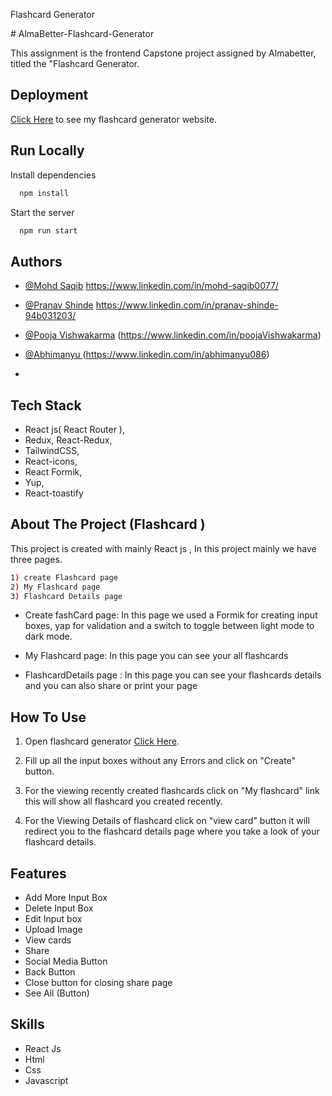 
Flashcard Generator

</h1>
# AlmaBetter-Flashcard-Generator

This assignment is the frontend Capstone project assigned by Almabetter, titled the "Flashcard Generator.

## Deployment

[Click Here](https://almaflashcardgenerator.netlify.app/) to see my flashcard generator website.

## Run Locally

Install dependencies

```bash
  npm install
```

Start the server

```bash
  npm run start
```

## Authors

- [@Mohd Saqib](https://github.com/static-saqib)
https://www.linkedin.com/in/mohd-saqib0077/

- [@Pranav Shinde](https://github.com/pranavshinde96)
https://www.linkedin.com/in/pranav-shinde-94b031203/

- [@Pooja Vishwakarma](https://github.com/PoojaVishwakarm)
(https://www.linkedin.com/in/poojaVishwakarma)

- [@Abhimanyu ](https://github.com/abhimanyu086)
(https://www.linkedin.com/in/abhimanyu086)
- 


## Tech Stack
- React js( React Router ),
- Redux, React-Redux,
- TailwindCSS,
- React-icons,
- React Formik,
- Yup,
- React-toastify


## About The Project (Flashcard )
This project is created with mainly React js , In this project mainly we have three pages.
```bash
1) create Flashcard page 
2) My Flashcard page 
3) Flashcard Details page
```
- Create fashCard page: In this page we used a Formik for creating input boxes, yap for validation and a switch to toggle between light mode to dark mode.

- My Flashcard page: In this page you can see your all flashcards 

- FlashcardDetails page : In this page you can see your flashcards details and you can also share or print your page 

## How To Use

1) Open flashcard generator [Click Here](https://almaflashcardgenerator.netlify.app/).

2) Fill up all the input boxes without any Errors and click on "Create" button.

3) For the viewing recently created flashcards click on "My flashcard" link this will show all flashcard you created recently.

4) For the Viewing Details of flashcard click on "view card" button it will redirect you to the flashcard details page where you take a look of your flashcard details.

## Features

- Add More Input Box
- Delete Input Box
- Edit Input box
- Upload Image
- View cards
- Share
- Social Media Button
- Back Button
- Close button for closing share page
- See All (Button)

## Skills
- React Js
- Html
- Css
- Javascript